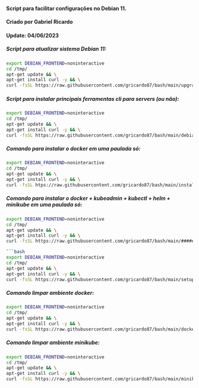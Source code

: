#### Script para facilitar configurações no Debian 11.
#### Criado por Gabriel Ricardo
#### Update: 04/06/2023

##### Script para atualizar sistema Debian 11:

```bash
export DEBIAN_FRONTEND=noninteractive
cd /tmp/
apt-get update && \
apt-get install curl -y && \
curl -fsSL https://raw.githubusercontent.com/gricardo87/bash/main/upgrade.sh | bash -
```
##### Script para instalar principais ferramentas cli para servers (ou não):

```bash
export DEBIAN_FRONTEND=noninteractive
cd /tmp/
apt-get update && \
apt-get install curl -y && \
curl -fsSL https://raw.githubusercontent.com/gricardo87/bash/main/debian-setup.sh | bash -
```

##### Comando para instalar o docker em uma paulada só:

```bash
export DEBIAN_FRONTEND=noninteractive
cd /tmp/
apt-get update && \
apt-get install curl -y && \
curl -fsSL htps://raw.githubusercontent.com/gricardo87/bash/main/install-docker.sh | bash -
```
##### Comando para instalar o docker + kubeadmin + kubectl + helm + minikube em uma paulada só:

```bash
export DEBIAN_FRONTEND=noninteractive
cd /tmp/
apt-get update && \
apt-get install curl -y && \
curl -fsSL https://raw.githubusercontent.com/gricardo87/bash/main/##### Comando para instalar o docker + kubeadmin + kubectl + helm + minikube em uma paulada só:

```bash
export DEBIAN_FRONTEND=noninteractive
cd /tmp/
apt-get update && \
apt-get install curl -y && \
curl -fsSL https://raw.githubusercontent.com/gricardo87/bash/main/setup-k8s-debian.sh | bash -
```

##### Comando limpar ambiente docker:

```bash
export DEBIAN_FRONTEND=noninteractive
cd /tmp/
apt-get update && \
apt-get install curl -y && \
curl -fsSL https://raw.githubusercontent.com/gricardo87/bash/main/docker-clean.sh | bash -
```


##### Comando limpar ambiente minikube:

```bash
export DEBIAN_FRONTEND=noninteractive
cd /tmp/
apt-get update && \
apt-get install curl -y && \
curl -fsSL https://raw.githubusercontent.com/gricardo87/bash/main/minikube-clean.sh | bash -
```
